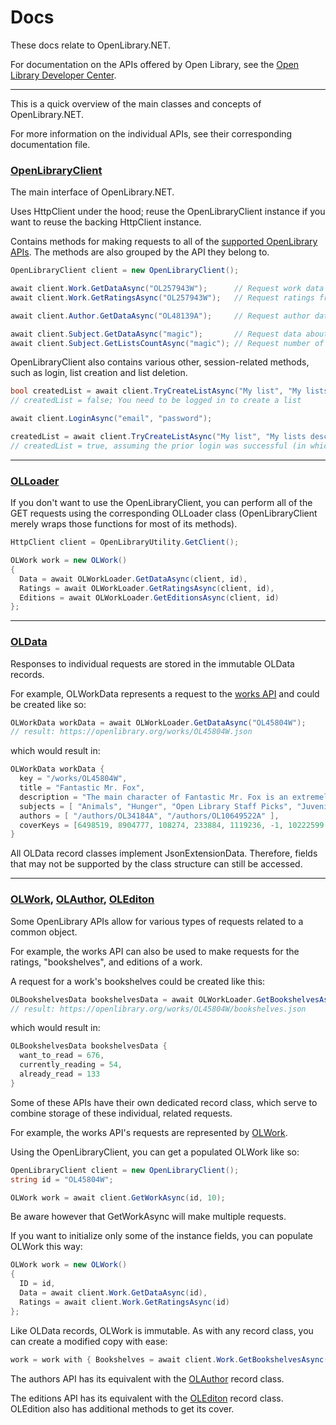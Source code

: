 # Docs

These docs relate to OpenLibrary.NET.

For documentation on the APIs offered by Open Library, see the [Open Library Developer Center](https://openlibrary.org/developers/api).
***
This is a quick overview of the main classes and concepts of OpenLibrary.NET.

For more information on the individual APIs, see their corresponding documentation file.
### [OpenLibraryClient](https://github.com/Luca3317/OpenLibrary.NET/blob/main/src/OpenLibraryClient.cs)
The main interface of OpenLibrary.NET.

Uses HttpClient under the hood; reuse the OpenLibraryClient instance if you want to reuse the backing HttpClient instance.

Contains methods for making requests to all of the [supported OpenLibrary APIs](https://github.com/Luca3317/OpenLibrary.NET). The methods are also grouped by the API they belong to.
```csharp
OpenLibraryClient client = new OpenLibraryClient();

await client.Work.GetDataAsync("OL257943W");      // Request work data from the Works API
await client.Work.GetRatingsAsync("OL257943W");   // Request ratings from the Works API

await client.Author.GetDataAsync("OL48139A");     // Request author data from the Authors API

await client.Subject.GetDataAsync("magic");       // Request data about the subject from the Subjects API
await client.Subject.GetListsCountAsync("magic"); // Request number of lists that contain this subject from the Subjects API
```
OpenLibraryClient also contains various other, session-related methods, such as login, list creation and list deletion.
```csharp
bool createdList = await client.TryCreateListAsync("My list", "My lists description");
// createdList = false; You need to be logged in to create a list

await client.LoginAsync("email", "password");

createdList = await client.TryCreateListAsync("My list", "My lists description");
// createdList = true, assuming the prior login was successful (in which case it would've thrown)
```
***
### [OLLoader](https://github.com/Luca3317/OpenLibrary.NET/tree/main/src/OLLoader)
If you don't want to use the OpenLibraryClient, you can perform all of the GET requests using the corresponding OLLoader class (OpenLibraryClient merely wraps those functions for most of its methods).

```csharp
HttpClient client = OpenLibraryUtility.GetClient();

OLWork work = new OLWork()
{
  Data = await OLWorkLoader.GetDataAsync(client, id),
  Ratings = await OLWorkLoader.GetRatingsAsync(client, id),
  Editions = await OLWorkLoader.GetEditionsAsync(client, id)
};
```
***
### [OLData](https://github.com/Luca3317/OpenLibrary.NET/tree/main/src/OLData)
Responses to individual requests are stored in the immutable OLData records.

For example, OLWorkData represents a request to the [works API](https://openlibrary.org/dev/docs/api/books) and could be created like so:
```csharp
OLWorkData workData = await OLWorkLoader.GetDataAsync("OL45804W");
// result: https://openlibrary.org/works/OL45804W.json
```
which would result in:
```csharp
OLWorkData workData {
  key = "/works/OL45804W",
  title = "Fantastic Mr. Fox",
  description = "The main character of Fantastic Mr. Fox is an extremely clever anthropomorphized fox named Mr. Fox. He lives ..." ],
  subjects = [ "Animals", "Hunger", "Open Library Staff Picks", "Juvenile Fiction", "Children's stories, English", "Foxes", ... ],
  authors = [ "/authors/OL34184A", "/authors/OL10649522A" ],
  coverKeys = [6498519, 8904777, 108274, 233884, 1119236, -1, 10222599, 10482837, 3216657, 10519563, 10835922, 10835924, ... ]
}
```
All OLData record classes implement JsonExtensionData. Therefore, fields that may not be supported by the class structure can still be accessed.

***
### [OLWork](https://github.com/Luca3317/OpenLibrary.NET/blob/main/src/OLWork.cs), [OLAuthor](https://github.com/Luca3317/OpenLibrary.NET/blob/main/src/OLAuthor.cs), [OLEditon](https://github.com/Luca3317/OpenLibrary.NET/blob/main/src/OLEdition.cs)
Some OpenLibrary APIs allow for various types of requests related to a common object.

For example, the works API can also be used to make requests for the ratings, "bookshelves", and editions of a work.

A request for a work's bookshelves could be created like this:
```csharp
OLBookshelvesData bookshelvesData = await OLWorkLoader.GetBookshelvesAsync("OL45804W");
// result: https://openlibrary.org/works/OL45804W/bookshelves.json
```
which would result in:
```csharp
OLBookshelvesData bookshelvesData {
  want_to_read = 676,
  currently_reading = 54,
  already_read = 133
}
```

Some of these APIs have their own dedicated record class,
which serve to combine storage of these individual, related requests. 

For example, the works API's requests are represented by [OLWork](https://github.com/Luca3317/OpenLibrary.NET/blob/main/src/OLWork.cs).

Using the OpenLibraryClient, you can get a populated OLWork like so:
```csharp
OpenLibraryClient client = new OpenLibraryClient();
string id = "OL45804W";

OLWork work = await client.GetWorkAsync(id, 10);
```
Be aware however that GetWorkAsync will make multiple requests.

If you want to initialize only some of the instance fields, you can populate OLWork this way:
```csharp
OLWork work = new OLWork()
{
  ID = id,
  Data = await client.Work.GetDataAsync(id),
  Ratings = await client.Work.GetRatingsAsync(id)
};
```
Like OLData records, OLWork is immutable. As with any record class, you can create a modified copy with ease:
```csharp
work = work with { Bookshelves = await client.Work.GetBookshelvesAsync(id) };
```
The authors API has its equivalent with the [OLAuthor](https://github.com/Luca3317/OpenLibrary.NET/blob/main/src/OLAuthor.cs) record class.

The editions API has its equivalent with the [OLEditon](https://github.com/Luca3317/OpenLibrary.NET/blob/main/src/OLEdition.cs) record class. OLEdition also has additional methods to get its cover.
